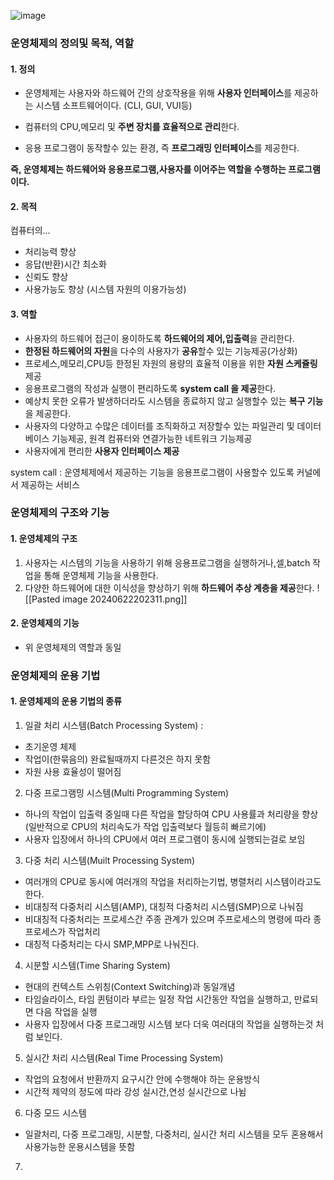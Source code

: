 ![image](https://github.com/jin20203458/Obsidian/assets/127675852/774014e3-7786-41a7-8e91-6b73a66911e6)

### 운영체제의 정의및 목적, 역할

#### 1. 정의
- 운영체제는 사용자와 하드웨어 간의 상호작용을 위해 **사용자 인터페이스**를 제공하는 시스템 소프트웨어이다. (CLI, GUI, VUI등)

- 컴퓨터의 CPU,메모리 및 **주변 장치를 효율적으로 관리**한다.
- 응용 프로그램이 동작할수 있는 환경, 즉 **프로그래밍 인터페이스**를 제공한다.

**즉, 운영체제는 하드웨어와 응용프로그램,사용자를 이어주는 역할을 수행하는 프로그램이다.**

#### 2. 목적
컴퓨터의...
- 처리능력 향상
- 응답(반환)시간 최소화
- 신뢰도 향상
- 사용가능도 향상 (시스템 자원의 이용가능성)

#### 3. 역할
- 사용자의 하드웨어 접근이 용이하도록 **하드웨어의 제어,입출력**을 관리한다.
- **한정된 하드웨어의 자원**을 다수의 사용자가 **공유**할수 있는 기능제공(가상화)
- 프로세스,메모리,CPU등 한정된 자원의 용량의 효율적 이용을 위한 **자원 스케쥴링** 제공
- 응용프로그램의 작성과 실행이 편리하도록 **system call 을 제공**한다.
- 예상치 못한 오류가 발생하더라도 시스템을 종료하지 않고 실행할수 있는 **복구 기능**을 제공한다.
- 사용자의 다양하고 수많은 데이터를 조직화하고 저장할수 있는 파일관리 및 데이터 베이스 기능제공, 원격 컴퓨터와 연결가능한 네트워크 기능제공
- 사용자에게 편리한 **사용자 인터페이스 제공**

system call : 운영체제에서 제공하는 기능을 응용프로그램이 사용할수 있도록 커널에서 제공하는 서비스

### 운영체제의 구조와 기능

#### 1. 운영체제의 구조
1. 사용자는 시스템의 기능을 사용하기 위해 응용프로그램을 실행하거나,셀,batch 작업을 통해 운영체제 기능을 사용한다.
2. 다양한 하드웨어에 대한 이식성을 향상하기 위해 **하드웨어 추상 계층을 제공**한다.
![[Pasted image 20240622202311.png]]

#### 2. 운영체제의 기능
- 위 운영체제의 역할과 동일


### 운영체제의 운용 기법

#### 1. 운영체제의 운용 기법의 종류

1. 일괄 처리 시스템(Batch Processing System) : 
- 초기운영 체제
- 작업이(한묶음의) 완료될때까지 다른것은 하지 못함
- 자원 사용 효율성이 떨어짐

2. 다중 프로그램밍 시스템(Multi Programming System)
- 하나의 작업이 입출력 중일때 다른 작업을 할당하여 CPU 사용률과 처리량을 향상(일반적으로 CPU의 처리속도가 작업 입출력보다 월등히 빠르기에)
- 사용자 입장에서 하나의 CPU에서 여러 프로그램이 동시에 실행되는걸로 보임

3. 다중 처리 시스템(Muilt Processing System)
- 여러개의 CPU로 동시에 여러개의 작업을 처리하는기법, 병렬처리 시스템이라고도 한다.
- 비대칭적 다중처리 시스템(AMP), 대칭적 다중처리 시스템(SMP)으로 나눠짐
- 비대칭적 다중처리는 프로세스간 주종 관계가 있으며 주프로세스의 명령에 따라 종 프로세스가 작업처리
- 대칭적 다중처리는 다시 SMP,MPP로 나눠진다.

4. 시분할 시스템(Time Sharing System) 
- 현대의 컨텍스트 스위칭(Context Switching)과 동일개념
- 타임슬라이스, 타임 퀸텀이라 부르는 일정 작업 시간동안 작업을 실행하고, 만료되면 다음 작업을 실행
- 사용자 입장에서 다중 프로그래밍 시스템 보다 더욱 여러대의 작업을 실행하는것 처럼 보인다.

5. 실시간 처리 시스템(Real Time Processing System)
- 작업의 요청에서 반환까지 요구시간 안에 수행해야 하는 운용방식
- 시간적 제약의 정도에 따라 강성 실시간,연성 실시간으로 나뉨

6. 다중 모드 시스템
- 일괄처리, 다중 프로그래밍, 시분할, 다중처리, 실시간 처리 시스템을 모두 혼용해서 사용가능한 운용시스템을 뜻함

7. 

